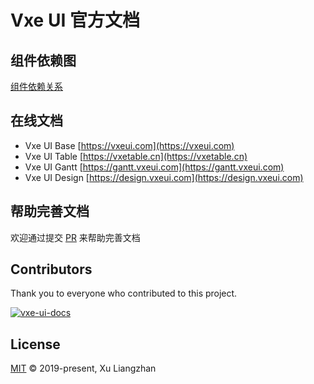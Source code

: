 # Vxe UI 官方文档

## 组件依赖图

[组件依赖关系](framework.md)

## 在线文档

* Vxe UI Base [https://vxeui.com](https://vxeui.com)
* Vxe UI Table [https://vxetable.cn](https://vxetable.cn)
* Vxe UI Gantt [https://gantt.vxeui.com](https://gantt.vxeui.com)
* Vxe UI Design [https://design.vxeui.com](https://design.vxeui.com)

## 帮助完善文档

欢迎通过提交 [PR](https://github.com/x-extends/vxe-ui-docs/pulls) 来帮助完善文档

## Contributors

Thank you to everyone who contributed to this project.

[![vxe-ui-docs](https://contrib.rocks/image?repo=x-extends/vxe-ui-docs)](https://github.com/x-extends/vxe-ui-docs/graphs/contributors)

## License

[MIT](LICENSE) © 2019-present, Xu Liangzhan
